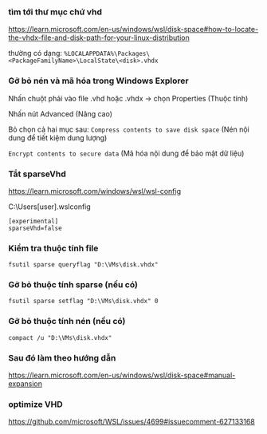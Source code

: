 ### tìm tới thư mục chứ vhd
https://learn.microsoft.com/en-us/windows/wsl/disk-space#how-to-locate-the-vhdx-file-and-disk-path-for-your-linux-distribution

thường có dạng: `%LOCALAPPDATA%\Packages\<PackageFamilyName>\LocalState\<disk>.vhdx`

### Gỡ bỏ nén và mã hóa trong Windows Explorer
Nhấn chuột phải vào file .vhd hoặc .vhdx → chọn Properties (Thuộc tính)

Nhấn nút Advanced (Nâng cao)

Bỏ chọn cả hai mục sau:
`Compress contents to save disk space` (Nén nội dung để tiết kiệm dung lượng)

`Encrypt contents to secure data` (Mã hóa nội dung để bảo mật dữ liệu)

### Tắt sparseVhd 
https://learn.microsoft.com/windows/wsl/wsl-config

C:\Users\[user]\.wslconfig

```
[experimental]
sparseVhd=false
```

### Kiểm tra thuộc tính file
```
fsutil sparse queryflag "D:\VMs\disk.vhdx"
```
### Gỡ bỏ thuộc tính sparse (nếu có)
```
fsutil sparse setflag "D:\VMs\disk.vhdx" 0
```

### Gỡ bỏ thuộc tính nén (nếu có)
```
compact /u "D:\VMs\disk.vhdx"
```

### Sau đó làm theo hướng dẫn
https://learn.microsoft.com/en-us/windows/wsl/disk-space#manual-expansion

### optimize VHD
https://github.com/microsoft/WSL/issues/4699#issuecomment-627133168
